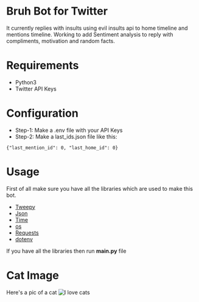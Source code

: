 Bruh Bot for Twitter
=======================

It currently replies with insults using evil insults api to home timeline and mentions timeline.
Working to add Sentiment analysis to reply with compliments, motivation and random facts.

Requirements
============

* Python3
* Twitter API Keys

Configuration
============

* Step-1: Make a .env file with your API Keys
* Step-2: Make a last_ids.json file like this:
```
{"last_mention_id": 0, "last_home_id": 0}
```

Usage
=====

First of all make sure you have all the libraries which are used to make this bot.
- [Tweepy](https://www.tweepy.org/)
- [Json](https://www.json.org/)
- [Time](https://docs.python.org/3/library/time.html)
- [os](https://docs.python.org/3/library/os.html)
- [Requests](https://pypi.org/project/requests/)
- [dotenv](https://pypi.org/project/python-dotenv/)

If you have all the libraries then run **main.py** file

Cat Image
=========
Here's a pic of a cat
![I love cats](https://images.pexels.com/photos/1056251/pexels-photo-1056251.jpeg)
